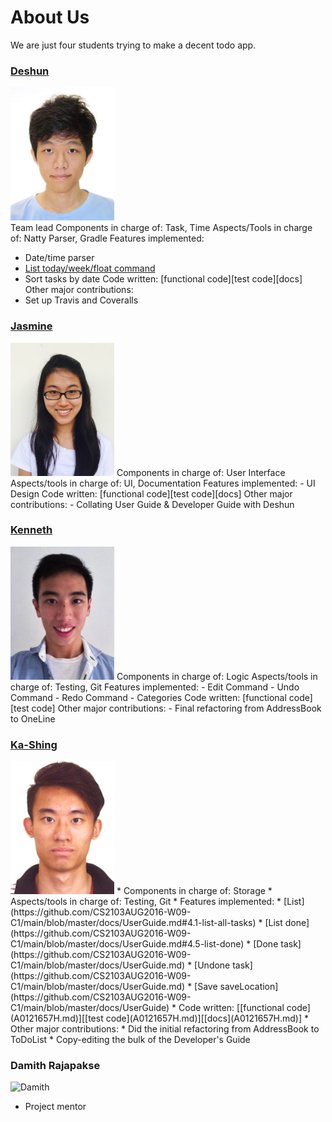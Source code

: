 # About Us 

We are just four students trying to make a decent todo app.

### [Deshun](https://github.com/unusep)
<img src ="https://github.com/CS2103AUG2016-W09-C1/main/blob/master/docs/images/Cai%20Deshun.jpg" width="166" height="213" /><br>
Team lead
Components in charge of: Task, Time
Aspects/Tools in charge of: Natty Parser, Gradle
Features implemented: 
- Date/time parser
- [List today/week/float command](https://github.com/CS2103AUG2016-W09-C1/main/blob/master/docs/UserGuide.md#4)
- Sort tasks by date
Code written: [functional code][test code][docs]
Other major contributions:
- Set up Travis and Coveralls

### [Jasmine](https://github.com/jasminish) 
<img src="https://github.com/CS2103AUG2016-W09-C1/main/blob/master/docs/images/Jasmine%20Ang.jpg" width="166" height="213" />
Components in charge of: User Interface
Aspects/tools in charge of: UI, Documentation
Features implemented: 
- UI Design
Code written: [functional code][test code][docs]
Other major contributions:
- Collating User Guide & Developer Guide with Deshun 

### [Kenneth](https://github.com/Kenneth-LJS) 
<img src="https://github.com/CS2103AUG2016-W09-C1/main/blob/master/docs/images/Kenneth%20Loh.jpg" width="166" height="213" />
Components in charge of: Logic
Aspects/tools in charge of: Testing, Git
Features implemented: 
- Edit Command
- Undo Command
- Redo Command
- Categories
Code written: [functional code][test code]
Other major contributions:
- Final refactoring from AddressBook to OneLine

### [Ka-Shing](https://github.com/ongks)
<img src="https://github.com/CS2103AUG2016-W09-C1/main/blob/master/docs/images/Ong%20Ka-Shing.jpg" width="166" height="213" />
* Components in charge of: Storage
* Aspects/tools in charge of: Testing, Git
* Features implemented:
   * [List](https://github.com/CS2103AUG2016-W09-C1/main/blob/master/docs/UserGuide.md#4.1-list-all-tasks)
   * [List done](https://github.com/CS2103AUG2016-W09-C1/main/blob/master/docs/UserGuide.md#4.5-list-done)
   * [Done task](https://github.com/CS2103AUG2016-W09-C1/main/blob/master/docs/UserGuide.md)
   * [Undone task](https://github.com/CS2103AUG2016-W09-C1/main/blob/master/docs/UserGuide.md)
   * [Save saveLocation](https://github.com/CS2103AUG2016-W09-C1/main/blob/master/docs/UserGuide)
* Code written: [[functional code](A0121657H.md)][[test code](A0121657H.md)][[docs](A0121657H.md)]
* Other major contributions:
  * Did the initial refactoring from AddressBook to ToDoList 
  * Copy-editing the bulk of the Developer's Guide 

### Damith Rajapakse
![Damith](https://github.com/CS2103AUG2016-W09-C1/main/blob/master/docs/images/DamithRajapakse.jpg)
- Project mentor 
